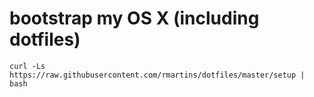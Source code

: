 # bootstrap my OS X (including dotfiles) 
```
curl -Ls https://raw.githubusercontent.com/rmartins/dotfiles/master/setup | bash
```

